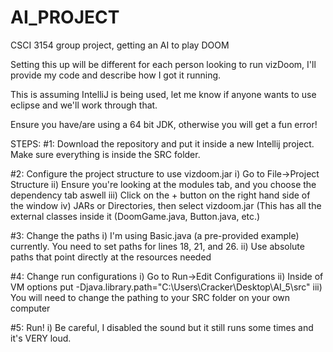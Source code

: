 # AI_PROJECT
CSCI 3154 group project, getting an AI to play DOOM

Setting this up will be different for each person looking to run vizDoom, I'll provide my code and describe how I got it running.

This is assuming IntelliJ is being used, let me know if anyone wants to use eclipse and we'll work through that.

Ensure you have/are using a 64 bit JDK, otherwise you will get a fun error!

STEPS:
  #1: Download the repository and put it inside a new Intellij project. Make sure everything is inside the SRC folder.
  
  #2: Configure the project structure to use vizdoom.jar
    i) Go to File->Project Structure
    ii) Ensure you're looking at the modules tab, and you choose the dependency tab aswell
    iii) Click on the + button on the right hand side of the window
    iv) JARs or Directories, then select vizdoom.jar (This has all the external classes inside it (DoomGame.java, Button.java, etc.)
    
  #3: Change the paths
    i) I'm using Basic.java (a pre-provided example) currently. You need to set paths for lines 18, 21, and 26.
    ii) Use absolute paths that point directly at the resources needed
    
  #4: Change run configurations
    i) Go to Run->Edit Configurations
    ii) Inside of VM options put -Djava.library.path="C:\Users\Cracker\Desktop\AI_5\src"
    iii) You will need to change the pathing to your SRC folder on your own computer
    
  #5: Run!
    i) Be careful, I disabled the sound but it still runs some times and it's VERY loud.
    

